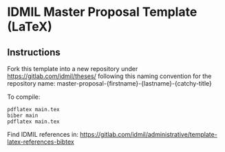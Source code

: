 # IDMIL Master Proposal Template (LaTeX)

## Instructions

Fork this template into a new repository under https://gitlab.com/idmil/theses/
following this naming convention for the repository name: master-proposal-{firstname}-{lastname}-{catchy-title}

To compile:
```
pdflatex main.tex
biber main
pdflatex main.tex
```

Find IDMIL references in: https://gitlab.com/idmil/administrative/template-latex-references-bibtex
